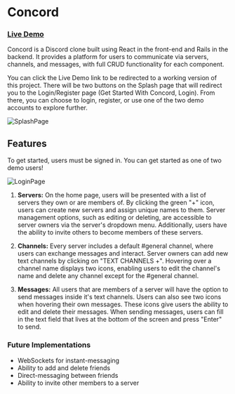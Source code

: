 # Concord

### [Live Demo](https://concord-dn4r.onrender.com/)

Concord is a Discord clone built using React in the front-end and Rails in the backend. It provides a platform for users to communicate via servers, channels, and messages, with full CRUD functionality for each component.

You can click the Live Demo link to be redirected to a working version of this project. There will be two buttons on the Splash page that will redirect you to the Login/Register page (Get Started With Concord, Login). From there, you can choose to login, register, or use one of the two demo accounts to explore further.

![SplashPage](frontend/src/assets/splash-final.png)

## Features

To get started, users must be signed in. You can get started as one of two demo users!

![LoginPage](frontend/src/assets/loginpic.png)

1. **Servers:** On the home page, users will be presented with a list of servers they own or are members of. By clicking the green "+" icon, users can create new servers and assign unique names to them. Server management options, such as editing or deleting, are accessible to server owners via the server's dropdown menu. Additionally, users have the ability to invite others to become members of these servers.

<!-- ![Placeholder]() -->

2. **Channels:** Every server includes a default #general channel, where users can exchange messages and interact. Server owners can add new text channels by clicking on "TEXT CHANNELS +". Hovering over a channel name displays two icons, enabling users to edit the channel's name and delete any channel except for the #general channel.

<!-- ![Placeholder]() -->

3. **Messages:** All users that are members of a server will have the option to send messages inside it's text channels. Users can also see two icons when hovering their own messages. These icons give users the ability to edit and delete their messages. When sending messages, users can fill in the text field that lives at the bottom of the screen and press "Enter" to send.

### Future Implementations
- WebSockets for instant-messaging
- Ability to add and delete friends
- Direct-messaging between friends
- Ability to invite other members to a server